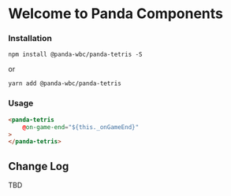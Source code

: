 # Welcome to Panda Components

### Installation
```npm install @panda-wbc/panda-tetris -S```

or 

```yarn add @panda-wbc/panda-tetris```

### Usage

```html
<panda-tetris
	@on-game-end="${this._onGameEnd}"
>
</panda-tetris>
```

## Change Log

TBD